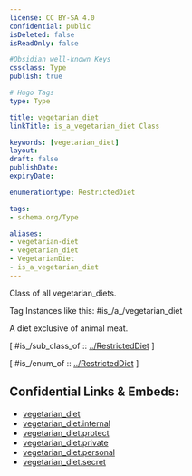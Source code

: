 ```yaml
---
license: CC BY-SA 4.0
confidential: public
isDeleted: false
isReadOnly: false

#Obsidian well-known Keys
cssclass: Type
publish: true

# Hugo Tags
type: Type

title: vegetarian_diet
linkTitle: is_a_vegetarian_diet Class

keywords: [vegetarian_diet]
layout: 
draft: false
publishDate:
expiryDate: 

enumerationtype: RestrictedDiet

tags:
- schema.org/Type

aliases:
- vegetarian-diet
- vegetarian_diet
- VegetarianDiet
- is_a_vegetarian_diet
---
```


Class of all vegetarian_diets.

Tag Instances like this: 
#is_/a_/vegetarian_diet

A diet exclusive of animal meat.

[ #is_/sub_class_of :: [../RestrictedDiet](../RestrictedDiet) ]

[ #is_/enum_of :: [../RestrictedDiet](../RestrictedDiet) ]



## Confidential Links & Embeds: 
- [vegetarian_diet](../../../../../../../_public/schema.org/Type/is_a_/intangible/enumeration/restricted_diet/vegetarian_diet.md) 
- [vegetarian_diet.internal](../../../../../../../_internal/schema.org/Type/is_a_/intangible/enumeration/restricted_diet/vegetarian_diet.internal.md) 
- [vegetarian_diet.protect](../../../../../../../_protect/schema.org/Type/is_a_/intangible/enumeration/restricted_diet/vegetarian_diet.protect.md) 
- [vegetarian_diet.private](../../../../../../../_private/schema.org/Type/is_a_/intangible/enumeration/restricted_diet/vegetarian_diet.private.md) 
- [vegetarian_diet.personal](../../../../../../../_personal/schema.org/Type/is_a_/intangible/enumeration/restricted_diet/vegetarian_diet.personal.md) 
- [vegetarian_diet.secret](../../../../../../../_secret/schema.org/Type/is_a_/intangible/enumeration/restricted_diet/vegetarian_diet.secret.md) 

